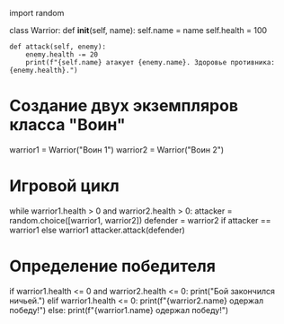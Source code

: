 import random

class Warrior:
    def __init__(self, name):
        self.name = name
        self.health = 100

    def attack(self, enemy):
        enemy.health -= 20
        print(f"{self.name} атакует {enemy.name}. Здоровье противника: {enemy.health}.")

# Создание двух экземпляров класса "Воин"
warrior1 = Warrior("Воин 1")
warrior2 = Warrior("Воин 2")

# Игровой цикл
while warrior1.health > 0 and warrior2.health > 0:
    attacker = random.choice([warrior1, warrior2])
    defender = warrior2 if attacker == warrior1 else warrior1
    attacker.attack(defender)

# Определение победителя
if warrior1.health <= 0 and warrior2.health <= 0:
    print("Бой закончился ничьей.")
elif warrior1.health <= 0:
    print(f"{warrior2.name} одержал победу!")
else:
    print(f"{warrior1.name} одержал победу!")
